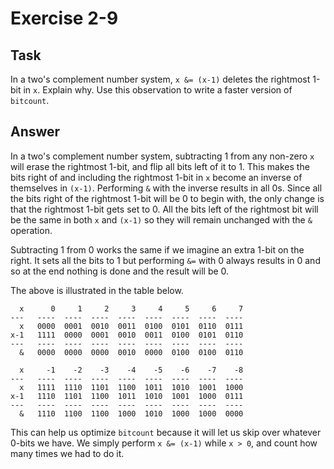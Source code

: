 # Exercise 2-9

## Task

In a two's complement number system, `x &= (x-1)` deletes the
rightmost 1-bit in `x`. Explain why. Use this observation to write a faster
version of `bitcount`.

## Answer

In a two's complement number system, subtracting 1 from any non-zero `x` will
erase the rightmost 1-bit, and flip all bits left of it to 1. This makes the
bits right of and including the rightmost 1-bit in `x` become an inverse of
themselves in `(x-1)`. Performing `&` with the inverse results in all 0s. Since
all the bits right of the rightmost 1-bit will be 0 to begin with, the only
change is that the rightmost 1-bit gets set to 0. All the bits left of the
rightmost bit will be the same in both `x` and `(x-1)` so they will remain
unchanged with the `&` operation.

Subtracting 1 from 0 works the same if we imagine an extra 1-bit on the right.
It sets all the bits to 1 but performing `&=` with 0 always results in 0 and so
at the end nothing is done and the result will be 0.

The above is illustrated in the table below.

      x      0     1     2     3     4     5     6     7
    ---   ----  ----  ----  ----  ----  ----  ----  ----
      x   0000  0001  0010  0011  0100  0101  0110  0111
    x-1   1111  0000  0001  0010  0011  0100  0101  0110
    ---   ----  ----  ----  ----  ----  ----  ----  ----
      &   0000  0000  0000  0010  0000  0100  0100  0110
    
      x     -1    -2    -3    -4    -5    -6    -7    -8
    ---   ----  ----  ----  ----  ----  ----  ----  ----
      x   1111  1110  1101  1100  1011  1010  1001  1000
    x-1   1110  1101  1100  1011  1010  1001  1000  0111
    ---   ----  ----  ----  ----  ----  ----  ----  ----
      &   1110  1100  1100  1000  1010  1000  1000  0000

This can help us optimize `bitcount` because it will let us skip over whatever
0-bits we have. We simply perform `x &= (x-1)` while `x > 0`, and count how many
times we had to do it.
